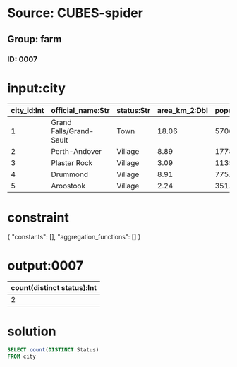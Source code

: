 # Source: CUBES-spider
## Group: farm
### ID: 0007

# input:city

| city_id:Int | official_name:Str | status:Str | area_km_2:Dbl | population:Dbl | census_ranking:Str |
|---|---|---|---|---|---|
| 1 | Grand Falls/Grand-Sault | Town | 18.06 | 5706.0 | 636 of 5008 |
| 2 | Perth-Andover | Village | 8.89 | 1778.0 | 1442 of 5,008 |
| 3 | Plaster Rock | Village | 3.09 | 1135.0 | 1936 of 5,008 |
| 4 | Drummond | Village | 8.91 | 775.0 | 2418 of 5008 |
| 5 | Aroostook | Village | 2.24 | 351.0 | 3460 of 5008 |

# constraint

{
  "constants": [],
  "aggregation_functions": []
}

# output:0007

| count(distinct status):Int |
|---|
| 2 |

# solution

```sql
SELECT count(DISTINCT Status)
FROM city
```
